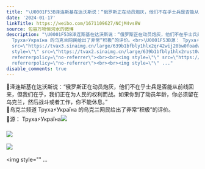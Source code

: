 ```yaml
---
title: "\U0001F53B泽连斯基在达沃斯说：“俄罗斯正在动员炮灰，他们不在乎士兵是否能从前线回来，但我们在乎，我们正在为人民的权利而战。如果你到了动员年龄，你必须留在乌克..."
date: '2024-01-17'
linkTitle: https://weibo.com/1671109627/NCjM4vs8W
source: 包容万物恒河水的微博
description: "\U0001F53B泽连斯基在达沃斯说：“俄罗斯正在动员炮灰，他们不在乎士兵是否能从前线回来，但我们在乎，我们正在为人民的权利而战。如果你到了动员年龄，你必须留在乌克兰，然后战斗或者工作，你不能休息。”<br>\U0001F53B乌克兰频道
  Труха⚡️Україна 的乌克兰网民给出了非常“积极”的评价。<br>\U0001F53B源： Труха⚡️Україна<img style=\"\"
  src=\"https://tvax3.sinaimg.cn/large/639b1bfbly1hlx2qr42wij20bw0foadw.jpg\" referrerpolicy=\"no-referrer\"><br><br><img
  style=\"\" src=\"https://tvax2.sinaimg.cn/large/639b1bfbly1hlx2rust0wj20b5034dgk.jpg\"
  referrerpolicy=\"no-referrer\"><br><br><img style=\"\" src=\"https://tvax2.sinaimg.cn/large/639b1bfbly1hlx2s12r1ej20d90ijgqt.jpg\"
  referrerpolicy=\"no-referrer\"><br><br><img style=\"\" ..."
disable_comments: true
---
```

🔻泽连斯基在达沃斯说：“俄罗斯正在动员炮灰，他们不在乎士兵是否能从前线回来，但我们在乎，我们正在为人民的权利而战。如果你到了动员年龄，你必须留在乌克兰，然后战斗或者工作，你不能休息。”<br>🔻乌克兰频道 Труха⚡️Україна 的乌克兰网民给出了非常“积极”的评价。<br>🔻源： Труха⚡️Україна<img style="" src="https://tvax3.sinaimg.cn/large/639b1bfbly1hlx2qr42wij20bw0foadw.jpg" referrerpolicy="no-referrer"><br><br><img style="" src="https://tvax2.sinaimg.cn/large/639b1bfbly1hlx2rust0wj20b5034dgk.jpg" referrerpolicy="no-referrer"><br><br><img style="" src="https://tvax2.sinaimg.cn/large/639b1bfbly1hlx2s12r1ej20d90ijgqt.jpg" referrerpolicy="no-referrer"><br><br><img style="" ...